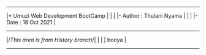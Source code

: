  ____________________________________
|* Umuzi Web Development BootCamp    |
|                                    |
|- Author : Thulani Nyama            |
|                                    |
|- Date   : 18 Oct 2021              |
______________________________________
|/*This area is from History branch*/|
|                                    |
| booya                              |
 ____________________________________

